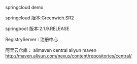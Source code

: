 springcloud demo

springcloud 版本:Greenwich.SR2 

springboot 版本:2.1.9.RELEASE
 
RegistryServer : 注册中心

阿里云仓库：
<mirror>
    <id>alimaven</id>
    <mirrorOf>central</mirrorOf>
    <name>aliyun maven</name>
    <url>http://maven.aliyun.com/nexus/content/repositories/central/</url>
</mirror>

